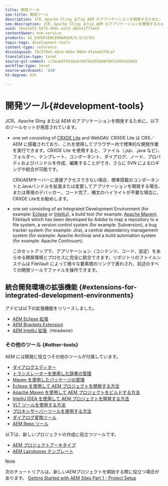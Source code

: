 ```yaml
---
title: 開発ツール
seo-title: 開発ツール
description: JCR、Apache Sling または AEM のアプリケーションを開発するために、多くのツールセットが用意されています
seo-description: JCR、Apache Sling または AEM のアプリケーションを開発するために、多くのツールセットが用意されています
uuid: 1bee3a52-5d76-4b0c-a222-a02e12ff3a43
contentOwner: msm-service
products: SG_EXPERIENCEMANAGER/6.5/SITES
topic-tags: development-tools
content-type: reference
discoiquuid: 76c570e5-46ed-46be-9864-4fe4a83f0caf
translation-type: tm+mt
source-git-commit: c13eabdf4938a47ddf64d55b00f845199591b835
workflow-type: tm+mt
source-wordcount: '410'
ht-degree: 62%

---
```



# 開発ツール{#development-tools}

JCR、Apache Sling または AEM のアプリケーションを開発するために、以下のツールセットが用意されています。

* one set consisting of [CRXDE Lite](/help/sites-developing/developing-with-crxde-lite.md) and WebDAV. CRXDE Lite は CRX／AEM に搭載されており、これを使用してブラウザー内で標準的な開発作業を実行できます。CRXDE Lite を使用すると、ファイル（.jsp、.java など）、フォルダー、テンプレート、コンポーネント、ダイアログ、ノード、プロパティおよびバンドルを作成、編集することができ、さらに SVN によるロギングや統合が可能です。

   CRX/AEMサーバーに直接アクセスできない場合、標準搭載のコンポーネントとJavaバンドルを拡張または変更してアプリケーションを開発する場合、または専用のデバッガー、コード完了、構文のハイライトが不要な場合に、CRXDE Liteをお勧めします。

* one set consisting of an Integrated Development Environment (for example: [Eclipse](/help/sites-developing/howto-projects-eclipse.md) or [IntelliJ](/help/sites-developing/ht-intellij.md)), a build tool (for example: [Apache Maven](/help/sites-developing/ht-projects-maven.md)), FileVault which has been developed by Adobe to map a repository to a file system, a version control system (for example: Subversion), a bug tracker system (for example: Jira), a central dependency management system (for example: Apache Archiva) and a build automation system (for example: Apache Continuum).

   このセットアップで、アプリケーション（コンテンツ、コード、設定）をあらゆる開発環境とプロセスに完全に統合できます。リポジトリのファイルシステムは FileVault によって様々な要素間のリンクで表わされ、前述のすべての開発ツールでファイルを操作できます。

## 統合開発環境の拡張機能 {#extensions-for-integrated-development-environments}

アドビは以下の拡張機能をリリースしました。

* [AEM Eclipse 拡張](/help/sites-developing/aem-eclipse.md)
* [AEM Brackets Extension](/help/sites-developing/aem-brackets.md)
* [AEM IntelliJ 拡張](https://github.com/headwirecom/aem-ide-tooling-4-intellij/blob/master/documenation/AEM%20Tooling%20Plugin%20for%20IntelliJ%20IDEA.pdf)（Headwire）

### その他のツール {#other-tools}

AEM には開発に役立つその他のツールが付属しています。

* [ダイアログエディター](/help/sites-developing/dialog-editor.md)
* [トランスレーターを使用した辞書の管理](/help/sites-developing/i18n-translator.md)
* [Maven を使用したパッケージの管理](/help/sites-developing/vlt-mavenplugin.md)
* [Eclipse を使用して AEM プロジェクトを開発する方法](/help/sites-developing/howto-projects-eclipse.md)
* [Apache Maven を使用して AEM プロジェクトをビルドする方法](/help/sites-developing/ht-projects-maven.md)
* [IntelliJ IDEA を使用して AEM プロジェクトを開発する方法](/help/sites-developing/ht-intellij.md)
* [VLT ツールを使用する方法](/help/sites-developing/ht-vlttool.md)
* [プロキシサーバーツールを使用する方法](/help/sites-developing/ht-proxy-server.md)
* [ダイアログ変換ツール](/help/sites-developing/dialog-conversion.md)
* [AEM Repo ツール](/help/sites-developing/aem-repo-tool.md)

以下は、新しいプロジェクトの作成に役立つツールです。

* [AEM プロジェクトアーキタイプ](https://github.com/Adobe-Marketing-Cloud/aem-project-archetype)
* [AEM Lazybones テンプレート](https://github.com/Adobe-Consulting-Services/lazybones-aem-templates)

>[!NOTE]
>
>次のチュートリアルは、新しいAEMプロジェクトを開始する際に役立つ場合があります。
>[Getting Started with AEM Sites Part 1 - Project Setup](https://helpx.adobe.com/jp/experience-manager/kt/sites/using/getting-started-wknd-tutorial-develop/part1.html)

